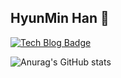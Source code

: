 ## HyunMin Han 👋 

[![Tech Blog Badge](http://img.shields.io/badge/-Tech%20blog-black?style=flat-square&logo=github&link=https://zzsza.github.io/)](https://hyunminh.github.io/)


![Anurag's GitHub stats](https://github-readme-stats.vercel.app/api?username=HyunMinH&show_icons=true&theme=radical)



<!--
**HyunMinH/HyunMinH** is a ✨ _special_ ✨ repository because its `README.md` (this file) appears on your GitHub profile.

Here are some ideas to get you started:

- 🔭 I’m currently working on ...
- 🌱 I’m currently learning ...
- 👯 I’m looking to collaborate on ...
- 🤔 I’m looking for help with ...
- 💬 Ask me about ...
- 📫 How to reach me: ...
- 😄 Pronouns: ...
- ⚡ Fun fact: ...
-->
